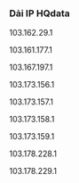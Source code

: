 ### Dải IP HQdata

103.162.29.1

103.161.177.1

103.167.197.1

103.173.156.1

103.173.157.1

103.173.158.1

103.173.159.1

103.178.228.1

103.178.229.1

